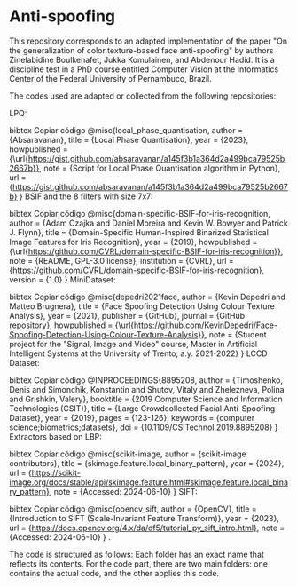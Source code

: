 # Anti-spoofing
This repository corresponds to an adapted implementation of the paper "On the generalization of color texture-based face anti-spoofing" by authors Zinelabidine Boulkenafet, Jukka Komulainen, and Abdenour Hadid. It is a discipline test in a PhD course entitled Computer Vision at the Informatics Center of the Federal University of Pernambuco, Brazil.

The codes used are adapted or collected from the following repositories:

LPQ:

bibtex
Copiar código
@misc{local_phase_quantisation,
  author = {Absaravanan},
  title = {Local Phase Quantisation},
  year = {2023},
  howpublished = {\url{https://gist.github.com/absaravanan/a145f3b1a364d2a499bca79525b2667b}},
  note = {Script for Local Phase Quantisation algorithm in Python},
  url = {https://gist.github.com/absaravanan/a145f3b1a364d2a499bca79525b2667b}
}
BSIF and the 8 filters with size 7x7:

bibtex
Copiar código
@misc{domain-specific-BSIF-for-iris-recognition,
  author = {Adam Czajka and Daniel Moreira and Kevin W. Bowyer and Patrick J. Flynn},
  title = {Domain-Specific Human-Inspired Binarized Statistical Image Features for Iris Recognition},
  year = {2019},
  howpublished = {\url{https://github.com/CVRL/domain-specific-BSIF-for-iris-recognition}},
  note = {README, GPL-3.0 license},
  institution = {CVRL},
  url = {https://github.com/CVRL/domain-specific-BSIF-for-iris-recognition},
  version = {1.0}
}
MiniDataset:

bibtex
Copiar código
@misc{depedri2021face,
  author = {Kevin Depedri and Matteo Brugnera},
  title = {Face Spoofing Detection Using Colour Texture Analysis},
  year = {2021},
  publisher = {GitHub},
  journal = {GitHub repository},
  howpublished = {\url{https://github.com/KevinDepedri/Face-Spoofing-Detection-Using-Colour-Texture-Analysis}},
  note = {Student project for the "Signal, Image and Video" course, Master in Artificial Intelligent Systems at the University of Trento, a.y. 2021-2022}
}
LCCD Dataset:

bibtex
Copiar código
@INPROCEEDINGS{8895208,
  author = {Timoshenko, Denis and Simonchik, Konstantin and Shutov, Vitaly and Zhelezneva, Polina and Grishkin, Valery},
  booktitle = {2019 Computer Science and Information Technologies (CSIT)},
  title = {Large Crowdcollected Facial Anti-Spoofing Dataset},
  year = {2019},
  pages = {123-126},
  keywords = {computer science;biometrics;datasets},
  doi = {10.1109/CSITechnol.2019.8895208}
}
Extractors based on LBP:

bibtex
Copiar código
@misc{scikit-image,
  author = {scikit-image contributors},
  title = {skimage.feature.local_binary_pattern},
  year = {2024},
  url = {https://scikit-image.org/docs/stable/api/skimage.feature.html#skimage.feature.local_binary_pattern},
  note = {Accessed: 2024-06-10}
}
SIFT:

bibtex
Copiar código
@misc{opencv_sift,
  author = {OpenCV},
  title = {Introduction to SIFT (Scale-Invariant Feature Transform)},
  year = {2023},
  url = {https://docs.opencv.org/4.x/da/df5/tutorial_py_sift_intro.html},
  note = {Accessed: 2024-06-10}
}
.



The code is structured as follows: Each folder has an exact name that reflects its contents. For the code part, there are two main folders: one contains the actual code, and the other applies this code.
